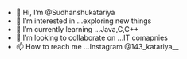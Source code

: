 - 👋 Hi, I’m @Sudhanshukatariya
- 👀 I’m interested in ...exploring new things
- 🌱 I’m currently learning ...Java,C,C++
- 💞️ I’m looking to collaborate on ...IT comapnies
- 📫 How to reach me ...Instagram @143_katariya__

<!---
Sudhanshukatariya/Sudhanshukatariya is a ✨ special ✨ repository because its `README.md` (this file) appears on your GitHub profile.
You can click the Preview link to take a look at your changes.
--->
